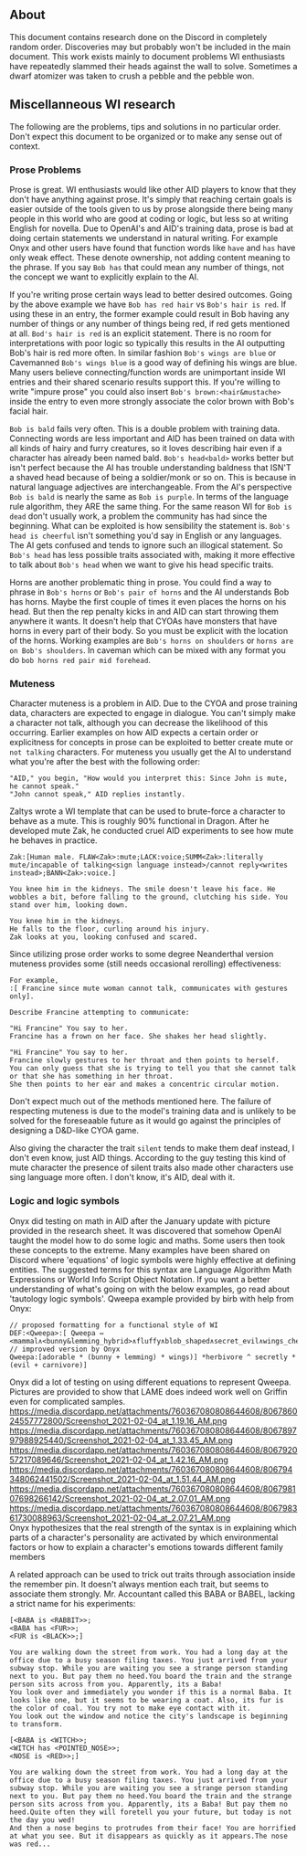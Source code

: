 ## About
This document contains research done on the Discord in completely random order. Discoveries may but probably won't be included in the main document. This work exists mainly to document problems WI enthusiasts have repeatedly slammed their heads against the wall to solve. Sometimes a dwarf atomizer was taken to crush a pebble and the pebble won.

## Miscellanneous WI research
The following are the problems, tips and solutions in no particular order. Don't expect this document to be organized or to make any sense out of context.


### Prose Problems
Prose is great. WI enthusiasts would like other AID players to know that they don't have anything against prose. It's simply that reaching certain goals is easier outside of the tools given to us by prose alongside there being many people in this world who are good at coding or logic, but less so at writing English for novella. Due to OpenAI's and AID's training data, prose is bad at doing certain statements we understand in natural writing. For example Onyx and other users have found that function words like `have` and `has` have only weak effect. These denote ownership, not adding content meaning to the phrase. If you say `Bob has` that could mean any number of things, not the concept we want to explicitly explain to the AI.

If you're writing prose certain ways lead to better desired outcomes. Going by the above example we have `Bob has red hair` vs `Bob's hair is red`. If using these in an entry, the former example could result in Bob having any number of things or any number of things being red, if red gets mentioned at all. `Bod's hair is red` is an explicit statement. There is no room for interpretations with poor logic so typically this results in the AI outputting Bob's hair is red more often. In similar fashion `Bob's wings are blue` or Cavemanned `Bob's wings blue` is a good way of defining his wings are blue. Many users believe connecting/function words are unimportant inside WI entries and their shared scenario results support this. If you're willing to write "impure prose" you could also insert `Bob's brown:<hair&mustache>` inside the entry to even more strongly associate the color brown with Bob's facial hair.

`Bob is bald` fails very often. This is a double problem with training data. Connecting words are less important and AID has been trained on data with all kinds of hairy and furry creatures, so it loves describing hair even if a character has already been named bald. `Bob's head<bald>` works better but isn't perfect because the AI has trouble understanding baldness that ISN'T a shaved head because of being a soldier/monk or so on. This is because in natural language adjectives are interchangeable. From the AI's perspective `Bob is bald` is nearly the same as `Bob is purple`. In terms of the language rule algorithm, they ARE the same thing. For the same reason WI for `Bob is dead` don't usually work, a problem the community has had since the beginning. What can be exploited is how sensibility the statement is. `Bob's head is cheerful` isn't something you'd say in English or any languages. The AI gets confused and tends to ignore such an illogical statement. So `Bob's head` has less possible traits associated with, making it more effective to talk about `Bob's head` when we want to give his head specific traits.

Horns are another problematic thing in prose. You could find a way to phrase in `Bob's horns` or `Bob's pair of horns` and the AI understands Bob has horns. Maybe the first couple of times it even places the horns on his head. But then the rep penalty kicks in and AID can start throwing them anywhere it wants. It doesn't help that CYOAs have monsters that have horns in every part of their body. So you must be explicit with the location of the horns. Working examples are `Bob's horns on shoulders` or `horns are on Bob's shoulders`. In caveman which can be mixed with any format you do `bob horns red pair mid forehead`.


### Muteness
Character muteness is a problem in AID. Due to the CYOA and prose training data, characters are expected to engage in dialogue. You can't simply make a character not talk, although you can decrease the likelihood of this occurring. Earlier examples on how AID expects a certain order or explicitness for concepts in prose can be exploited to better create mute or `not talking` characters. For muteness you usually get the AI to understand what you're after the best with the following order:
```
"AID," you begin, "How would you interpret this: Since John is mute, he cannot speak." 
"John cannot speak," AID replies instantly. 
```
Zaltys wrote a WI template that can be used to brute-force a character to behave as a mute. This is roughly 90% functional in Dragon. After he developed mute Zak, he conducted cruel AID experiments to see how mute he behaves in practice.
```
Zak:[Human male. FLAW<Zak>:mute;LACK:voice;SUMM<Zak>:literally mute/incapable of talking<sign language instead>/cannot reply<writes instead>;BANN<Zak>:voice.]
```
```
You knee him in the kidneys. The smile doesn't leave his face. He wobbles a bit, before falling to the ground, clutching his side. You stand over him, looking down.

You knee him in the kidneys.
He falls to the floor, curling around his injury.
Zak looks at you, looking confused and scared.
```

Since utilizing prose order works to some degree Neanderthal version muteness provides some (still needs occasional rerolling) effectiveness:
```
For example, 
:[ Francine since mute woman cannot talk, communicates with gestures only].

Describe Francine attempting to communicate:

"Hi Francine" You say to her.
Francine has a frown on her face. She shakes her head slightly.
```
```
"Hi Francine" You say to her.
Francine slowly gestures to her throat and then points to herself.
You can only guess that she is trying to tell you that she cannot talk or that she has something in her throat.
She then points to her ear and makes a concentric circular motion.
```

Don't expect much out of the methods mentioned here. The failure of respecting muteness is due to the model's training data and is unlikely to be solved for the foreseaable future as it would go against the principles of designing a D&D-like CYOA game.

Also giving the character the trait `silent` tends to make them deaf instead, I don't even know, just AID things. According to the guy testing this kind of mute character the presence of silent traits also made other characters use sing language more often. I don't know, it's AID, deal with it.


### Logic and logic symbols
Onyx did testing on math in AID after the January update with picture provided in the research sheet. It was discovered that somehow OpenAI taught the model how to do some logic and maths. Some users then took these concepts to the extreme. Many examples have been shared on Discord where 'equations' of logic symbols were highly effective at defining entities. The suggested terms for this syntax are Language Algorithm Math Expressions or World Info Script Object Notation. If you want a better understanding of what's going on with the below examples, go read about 'tautology logic symbols'. Qweepa example provided by birb with help from Onyx:
```
// proposed formatting for a functional style of WI
DEF:<Qweepa>:[ Qweepa ⇔ <mammal∧<bunny&lemming_hybrid>∧fluffy∧blob_shaped∧secret_evil∧wings_cherub∧herbivore<¬nice¬carnivore>>.] 
// improved version by Onyx
Qweepa:[adorable * (bunny + lemming) * wings)] *herbivore ^ secretly * (evil + carnivore)]
```
Onyx did a lot of testing on using different equations to represent Qweepa. Pictures are provided to show that LAME does indeed work well on Griffin even for complicated samples.
https://media.discordapp.net/attachments/760367080808644608/806786024557772800/Screenshot_2021-02-04_at_1.19.16_AM.png  
https://media.discordapp.net/attachments/760367080808644608/806789797988925440/Screenshot_2021-02-04_at_1.33.45_AM.png  
https://media.discordapp.net/attachments/760367080808644608/806792057217089646/Screenshot_2021-02-04_at_1.42.16_AM.png  
https://media.discordapp.net/attachments/760367080808644608/806794348062441502/Screenshot_2021-02-04_at_1.51.44_AM.png  
https://media.discordapp.net/attachments/760367080808644608/806798107698266142/Screenshot_2021-02-04_at_2.07.01_AM.png  
https://media.discordapp.net/attachments/760367080808644608/806798361730088963/Screenshot_2021-02-04_at_2.07.21_AM.png  
Onyx hypothesizes that the real strength of the syntax is in explaining which parts of a character's personality are activated by which environmental factors or how to explain a character's emotions towards different family members

A related approach can be used to trick out traits through association inside the remember pin. It doesn't always mention each trait, but seems to associate them strongly. Mr. Accountant called this BABA or BABEL, lacking a strict name for his experiments:
```
[<BABA is <RABBIT>>;
<BABA has <FUR>>;
<FUR is <BLACK>>;]
```
```
You are walking down the street from work. You had a long day at the office due to a busy season filing taxes. You just arrived from your subway stop. While you are waiting you see a strange person standing next to you. But pay them no heed.You board the train and the strange person sits across from you. Apparently, its a Baba!
You look over and immediately you wonder if this is a normal Baba. It looks like one, but it seems to be wearing a coat. Also, its fur is the color of coal. You try not to make eye contact with it.
You look out the window and notice the city's landscape is beginning to transform.
```
```
[<BABA is <WITCH>>;
<WITCH has <POINTED_NOSE>>;
<NOSE is <RED>>;]
```
```
You are walking down the street from work. You had a long day at the office due to a busy season filing taxes. You just arrived from your subway stop. While you are waiting you see a strange person standing next to you. But pay them no heed.You board the train and the strange person sits across from you. Apparently, its a Baba! But pay them no heed.Quite often they will foretell you your future, but today is not the day you wed!
And then a nose begins to protrudes from their face! You are horrified at what you see. But it disappears as quickly as it appears.The nose was red...
```